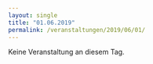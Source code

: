 ```yaml
---
layout: single
title: "01.06.2019"
permalink: /veranstaltungen/2019/06/01/
---
```


Keine Veranstaltung an diesem Tag.
